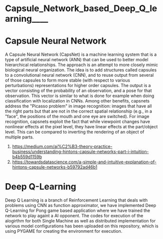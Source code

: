 # ________Capsule_Network_based_Deep_Q_learning____________
# Capsule Neural Network
A Capsule Neural Network (CapsNet) is a machine learning system that is a type of artificial neural network (ANN) that can be used to better model hierarchical relationships. The approach is an attempt to more closely mimic biological neural organization.
The idea is to add structures called capsules to a convolutional neural network (CNN), and to reuse output from several of those capsules to form more stable (with respect to various perturbations) representations for higher order capsules. The output is a vector consisting of the probability of an observation, and a pose for that observation. This vector is similar to what is done for example when doing classification with localization in CNNs.
Among other benefits, capsnets address the "Picasso problem" in image recognition: images that have all the right parts but that are not in the correct spatial relationship (e.g., in a "face", the positions of the mouth and one eye are switched). For image recognition, capsnets exploit the fact that while viewpoint changes have nonlinear effects at the pixel level, they have linear effects at the part/object level. This can be compared to inverting the rendering of an object of multiple parts.

1. https://medium.com/ai%C2%B3-theory-practice-business/understanding-hintons-capsule-networks-part-i-intuition-b4b559d1159b
2. https://towardsdatascience.com/a-simple-and-intuitive-explanation-of-hintons-capsule-networks-b59792ad46b1

# Deep Q-Learning
Deep Q Learning is a branch of Reinforcement Learning that deals with problems using CNN as function approximator, we have implemented Deep Q-Learning for Pong game based application where we have trained the network to play againt a AI opponent. The codes for execution of the alogirthm for both Single Machine as well as distributed implementation for various model configurations has been uploaded on this repository, which is using PYGAME for creating the environment for execution.
